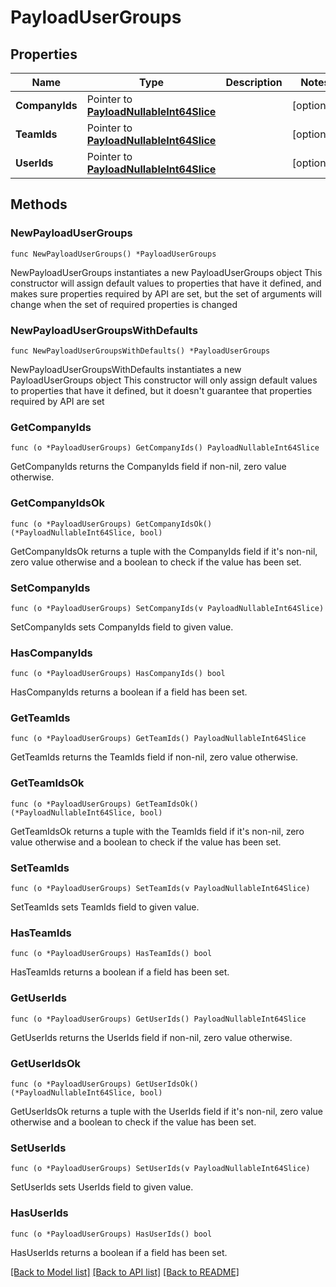 # PayloadUserGroups

## Properties

Name | Type | Description | Notes
------------ | ------------- | ------------- | -------------
**CompanyIds** | Pointer to [**PayloadNullableInt64Slice**](PayloadNullableInt64Slice.md) |  | [optional] 
**TeamIds** | Pointer to [**PayloadNullableInt64Slice**](PayloadNullableInt64Slice.md) |  | [optional] 
**UserIds** | Pointer to [**PayloadNullableInt64Slice**](PayloadNullableInt64Slice.md) |  | [optional] 

## Methods

### NewPayloadUserGroups

`func NewPayloadUserGroups() *PayloadUserGroups`

NewPayloadUserGroups instantiates a new PayloadUserGroups object
This constructor will assign default values to properties that have it defined,
and makes sure properties required by API are set, but the set of arguments
will change when the set of required properties is changed

### NewPayloadUserGroupsWithDefaults

`func NewPayloadUserGroupsWithDefaults() *PayloadUserGroups`

NewPayloadUserGroupsWithDefaults instantiates a new PayloadUserGroups object
This constructor will only assign default values to properties that have it defined,
but it doesn't guarantee that properties required by API are set

### GetCompanyIds

`func (o *PayloadUserGroups) GetCompanyIds() PayloadNullableInt64Slice`

GetCompanyIds returns the CompanyIds field if non-nil, zero value otherwise.

### GetCompanyIdsOk

`func (o *PayloadUserGroups) GetCompanyIdsOk() (*PayloadNullableInt64Slice, bool)`

GetCompanyIdsOk returns a tuple with the CompanyIds field if it's non-nil, zero value otherwise
and a boolean to check if the value has been set.

### SetCompanyIds

`func (o *PayloadUserGroups) SetCompanyIds(v PayloadNullableInt64Slice)`

SetCompanyIds sets CompanyIds field to given value.

### HasCompanyIds

`func (o *PayloadUserGroups) HasCompanyIds() bool`

HasCompanyIds returns a boolean if a field has been set.

### GetTeamIds

`func (o *PayloadUserGroups) GetTeamIds() PayloadNullableInt64Slice`

GetTeamIds returns the TeamIds field if non-nil, zero value otherwise.

### GetTeamIdsOk

`func (o *PayloadUserGroups) GetTeamIdsOk() (*PayloadNullableInt64Slice, bool)`

GetTeamIdsOk returns a tuple with the TeamIds field if it's non-nil, zero value otherwise
and a boolean to check if the value has been set.

### SetTeamIds

`func (o *PayloadUserGroups) SetTeamIds(v PayloadNullableInt64Slice)`

SetTeamIds sets TeamIds field to given value.

### HasTeamIds

`func (o *PayloadUserGroups) HasTeamIds() bool`

HasTeamIds returns a boolean if a field has been set.

### GetUserIds

`func (o *PayloadUserGroups) GetUserIds() PayloadNullableInt64Slice`

GetUserIds returns the UserIds field if non-nil, zero value otherwise.

### GetUserIdsOk

`func (o *PayloadUserGroups) GetUserIdsOk() (*PayloadNullableInt64Slice, bool)`

GetUserIdsOk returns a tuple with the UserIds field if it's non-nil, zero value otherwise
and a boolean to check if the value has been set.

### SetUserIds

`func (o *PayloadUserGroups) SetUserIds(v PayloadNullableInt64Slice)`

SetUserIds sets UserIds field to given value.

### HasUserIds

`func (o *PayloadUserGroups) HasUserIds() bool`

HasUserIds returns a boolean if a field has been set.


[[Back to Model list]](../README.md#documentation-for-models) [[Back to API list]](../README.md#documentation-for-api-endpoints) [[Back to README]](../README.md)



